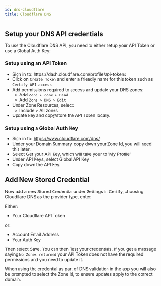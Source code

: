 ```yaml
---
id: dns-cloudflare
title: Cloudflare DNS
---
```


## Setup your DNS API credentials
To use the Cloudflare DNS API, you need to either setup your API Token or use a Global Auth Key: 

### Setup using an API Token

- Sign in to: https://dash.cloudflare.com/profile/api-tokens
- Click on `Create Token` and enter a friendly name for this token such as `Certify API access`
- Add permissions required to access and update your DNS zones:
    - Add `Zone > Zone > Read` 
    - Add `Zone > DNS > Edit`
- Under Zone Resources, select:
    - Include > All zones
- Update key and copy/store the API Token locally.

### Setup using a Global Auth Key
- Sign in to: https://www.cloudflare.com/dns/
- Under your Domain Summary, copy down your Zone Id, you will need this later.
- Select Get your API Key, which will take your to 'My Profile'
- Under API Keys, select Global API Key
- Copy down the API Key.

## Add New Stored Credential

Now add a new Stored Credential under Settings in Certify, choosing Cloudflare DNS as the provider type, enter:

Either:
- Your Cloudflare API Token 
    
or:
- Account Email Address
- Your Auth Key

Then select Save. You can then Test your credentials. If you get a message saying `No Zones returned` your API Token does not have the required permissions and you need to update it.

When using the credential as part of DNS validation in the app you will also be prompted to select the Zone Id, to ensure updates apply to the correct domain.
